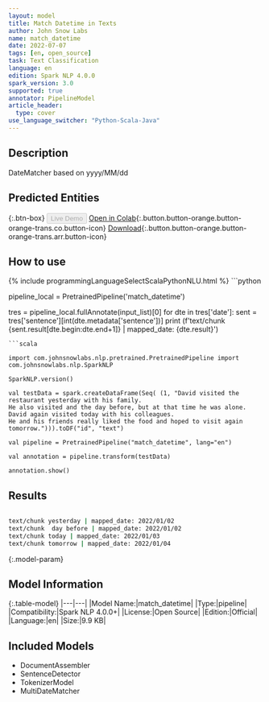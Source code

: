 ```yaml
---
layout: model
title: Match Datetime in Texts
author: John Snow Labs
name: match_datetime
date: 2022-07-07
tags: [en, open_source]
task: Text Classification
language: en
edition: Spark NLP 4.0.0
spark_version: 3.0
supported: true
annotator: PipelineModel
article_header:
  type: cover
use_language_switcher: "Python-Scala-Java"
---
```


## Description

DateMatcher based on yyyy/MM/dd

## Predicted Entities



{:.btn-box}
<button class="button button-orange" disabled>Live Demo</button>
[Open in Colab](https://colab.research.google.com/github/JohnSnowLabs/spark-nlp-workshop/blob/master/tutorials/Certification_Trainings/Public/1.SparkNLP_Basics.ipynb){:.button.button-orange.button-orange-trans.co.button-icon}
[Download](https://s3.amazonaws.com/auxdata.johnsnowlabs.com/public/models/match_datetime_en_4.0.0_3.0_1657188140219.zip){:.button.button-orange.button-orange-trans.arr.button-icon}

## How to use



<div class="tabs-box" markdown="1">
{% include programmingLanguageSelectScalaPythonNLU.html %}
```python

pipeline_local = PretrainedPipeline('match_datetime')

tres = pipeline_local.fullAnnotate(input_list)[0]
for dte in tres['date']:
    sent = tres['sentence'][int(dte.metadata['sentence'])]
    print (f'text/chunk {sent.result[dte.begin:dte.end+1]} | mapped_date: {dte.result}')
```
```scala

import com.johnsnowlabs.nlp.pretrained.PretrainedPipeline import com.johnsnowlabs.nlp.SparkNLP

SparkNLP.version()

val testData = spark.createDataFrame(Seq( (1, "David visited the restaurant yesterday with his family. 
He also visited and the day before, but at that time he was alone.
David again visited today with his colleagues.
He and his friends really liked the food and hoped to visit again tomorrow."))).toDF("id", "text")

val pipeline = PretrainedPipeline("match_datetime", lang="en")

val annotation = pipeline.transform(testData)

annotation.show()
```
</div>

## Results

```bash

text/chunk yesterday | mapped_date: 2022/01/02
text/chunk  day before | mapped_date: 2022/01/02
text/chunk today | mapped_date: 2022/01/03
text/chunk tomorrow | mapped_date: 2022/01/04
```

{:.model-param}
## Model Information

{:.table-model}
|---|---|
|Model Name:|match_datetime|
|Type:|pipeline|
|Compatibility:|Spark NLP 4.0.0+|
|License:|Open Source|
|Edition:|Official|
|Language:|en|
|Size:|9.9 KB|

## Included Models

- DocumentAssembler
- SentenceDetector
- TokenizerModel
- MultiDateMatcher